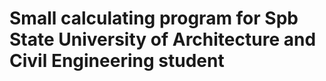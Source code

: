 # Small calculating program for Spb State University of Architecture and Civil Engineering student

